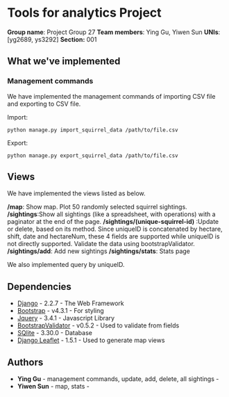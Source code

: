 


# Tools for analytics Project

**Group name**: Project Group 27
**Team members**: Ying Gu, Yiwen Sun
**UNIs**: [yg2689, ys3292]
**Section:** 001

## What we've implemented

### Management commands

We have implemented the management commands of importing CSV file and exporting to CSV file.

Import:
```
python manage.py import_squirrel_data /path/to/file.csv
```

Export:
```
python manage.py export_squirrel_data /path/to/file.csv
```
## Views
We have implemented the views listed as below.

 **/map**: Show map. Plot 50 randomly selected squirrel sightings.
 **/sightings**:Show all sightings (like a spreadsheet, with operations) with a paginator at the end of the page.
 **/sightings/(unique-squirrel-id)** :Update or delete, based on its method.
 Since uniqueID is concatenated by hectare, shift, date and hectareNum, these 4 fields are supported while uniqueID is not directly supported. Validate the data using bootstrapValidator.
 **/sightings/add**: Add new sightings
 **/sightings/stats**: Stats page 

We also implemented query by uniqueID. 
 
## Dependencies

* [Django](https://www.djangoproject.com) - 2.2.7 - The Web Framework
* [Bootstrap](https://getbootstrap.com) - v4.3.1 - For styling
* [Jquery](https://jquery.com) - 3.4.1 - Javascript Library
* [BootstrapValidator](http://bootstrapvalidator.votintsev.ru/) - v0.5.2 - Used to validate from fields
* [SQlite](https://www.sqlite.org/) - 3.30.0 - Database
* [Django Leaflet](https://django-leaflet.readthedocs.io/en/latest/) - 1.5.1 - Used to generate map views

## Authors

* **Ying Gu** - management commands, update, add, delete, all sightings - 
* **Yiwen Sun** - map, stats - 
